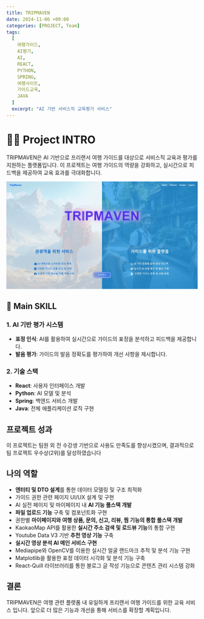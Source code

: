 ```yaml
---
title: TRIPMAVEN
date: 2024-11-06 +09:00
categories: [PROJECT, Team]
tags:
  [
    여행가이드,
    AI평가,
    AI,
    REACT,
    PYTHON,
    SPRING,
    여행사이트,
    가이드교육,
    JAVA
  ]
  excerpt: "AI 기반 서비스직 교육평가 서비스"
---
```

# 🙋‍♀️ Project INTRO
TRIPMAVEN은 AI 기반으로 프리랜서 여행 가이드를 대상으로 서비스직 교육과 평가를 지원하는 플랫폼입니다. 이 프로젝트는 여행 가이드의 역량을 강화하고, 실시간으로 피드백을 제공하여 교육 효과를 극대화합니다.

![TripMavenLanding](\assets\img\TripMaven\TripMaven_Landing.png)

## 🚀 Main SKILL

### 1. AI 기반 평가 시스템
- **표정 인식**: AI를 활용하여 실시간으로 가이드의 표정을 분석하고 피드백을 제공합니다.
- **발음 평가**: 가이드의 발음 정확도를 평가하여 개선 사항을 제시합니다.

### 2. 기술 스택
- **React**: 사용자 인터페이스 개발
- **Python**: AI 모델 및 분석
- **Spring**: 백엔드 서비스 개발
- **Java**: 전체 애플리케이션 로직 구현

## 프로젝트 성과
이 프로젝트는 팀원 외 전 수강생 기반으로 사용도 만족도를 향상시켰으며, 결과적으로 팀 프로젝트 우수상(2위)를 달성하였습니다

## 나의 역할
- **엔터티 및 DTO 설계**를 통한 데이터 모델링 및 구조 최적화
- 가이드 권한 관련 페이지 UI/UX 설계 및 구현
- AI 실전 페이지 및 마이페이지 내 **AI 기능 풀스택 개발**
- **파일 업로드 기능** 구축 및 컴포넌트화 구현
- 권한별 **마이페이지와 여행 상품, 문의, 신고, 리뷰, 찜 기능의 통합 풀스택 개발**
- KaokaoMap API를 활용한 **실시간 주소 검색 및 로드뷰 기능**의 통합 구현
- Youtube Data V3 기반 **추천 영상 기능** 구축
- **실시간 영상 분석 AI 메인 서비스 구현**
- Mediapipe와 OpenCV를 이용한 실시간 얼굴 랜드마크 추적 및 분석 기능 구현
- Matplotlib을 활용한 표정 데이터 시각화 및 분석 기능 구축
- React-Quill 라이브러리를 통한 블로그 글 작성 기능으로 콘텐츠 관리 시스템 강화

## 결론
TRIPMAVEN은 여행 관련 플랫폼 내 유일하게 프리랜서 여행 가이드를 위한 교육 서비스 입니다. 앞으로 더 많은 기능과 개선을 통해 서비스를 확장할 계획입니다.